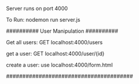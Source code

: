 Server runs on port 4000

To Run:
nodemon run server.js

########## User Manipulation ##########

Get all users:
GET localhost:4000/users

get a user:
GET localhost:4000/user/{id}

create a user:
use localhost:4000/form.html

#######################################